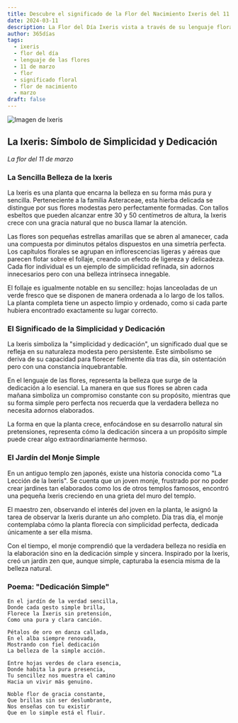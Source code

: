 ```yaml
---
title: Descubre el significado de la Flor del Nacimiento Ixeris del 11 de marzo
date: 2024-03-11
description: La Flor del Día Ixeris vista a través de su lenguaje floral e historias
author: 365días
tags:
  - ixeris
  - flor del día
  - lenguaje de las flores
  - 11 de marzo
  - flor
  - significado floral
  - flor de nacimiento
  - marzo
draft: false
---
```



![Imagen de Ixeris](https://cdn.pixabay.com/photo/2020/05/16/11/18/bee-5177103_1280.jpg#center#center)


## La Ixeris: Símbolo de Simplicidad y Dedicación
*La flor del 11 de marzo*

### La Sencilla Belleza de la Ixeris

La Ixeris es una planta que encarna la belleza en su forma más pura y sencilla. Perteneciente a la familia Asteraceae, esta hierba delicada se distingue por sus flores modestas pero perfectamente formadas. Con tallos esbeltos que pueden alcanzar entre 30 y 50 centímetros de altura, la Ixeris crece con una gracia natural que no busca llamar la atención.

Las flores son pequeñas estrellas amarillas que se abren al amanecer, cada una compuesta por diminutos pétalos dispuestos en una simetría perfecta. Los capítulos florales se agrupan en inflorescencias ligeras y aéreas que parecen flotar sobre el follaje, creando un efecto de ligereza y delicadeza. Cada flor individual es un ejemplo de simplicidad refinada, sin adornos innecesarios pero con una belleza intrínseca innegable.

El follaje es igualmente notable en su sencillez: hojas lanceoladas de un verde fresco que se disponen de manera ordenada a lo largo de los tallos. La planta completa tiene un aspecto limpio y ordenado, como si cada parte hubiera encontrado exactamente su lugar correcto.

### El Significado de la Simplicidad y Dedicación

La Ixeris simboliza la "simplicidad y dedicación", un significado dual que se refleja en su naturaleza modesta pero persistente. Este simbolismo se deriva de su capacidad para florecer fielmente día tras día, sin ostentación pero con una constancia inquebrantable.

En el lenguaje de las flores, representa la belleza que surge de la dedicación a lo esencial. La manera en que sus flores se abren cada mañana simboliza un compromiso constante con su propósito, mientras que su forma simple pero perfecta nos recuerda que la verdadera belleza no necesita adornos elaborados.

La forma en que la planta crece, enfocándose en su desarrollo natural sin pretensiones, representa cómo la dedicación sincera a un propósito simple puede crear algo extraordinariamente hermoso.

### El Jardín del Monje Simple

En un antiguo templo zen japonés, existe una historia conocida como "La Lección de la Ixeris". Se cuenta que un joven monje, frustrado por no poder crear jardines tan elaborados como los de otros templos famosos, encontró una pequeña Ixeris creciendo en una grieta del muro del templo.

El maestro zen, observando el interés del joven en la planta, le asignó la tarea de observar la Ixeris durante un año completo. Día tras día, el monje contemplaba cómo la planta florecía con simplicidad perfecta, dedicada únicamente a ser ella misma.

Con el tiempo, el monje comprendió que la verdadera belleza no residía en la elaboración sino en la dedicación simple y sincera. Inspirado por la Ixeris, creó un jardín zen que, aunque simple, capturaba la esencia misma de la belleza natural.

### Poema: "Dedicación Simple"

```
En el jardín de la verdad sencilla,
Donde cada gesto simple brilla,
Florece la Ixeris sin pretensión,
Como una pura y clara canción.

Pétalos de oro en danza callada,
En el alba siempre renovada,
Mostrando con fiel dedicación
La belleza de la simple acción.

Entre hojas verdes de clara esencia,
Donde habita la pura presencia,
Tu sencillez nos muestra el camino
Hacia un vivir más genuino.

Noble flor de gracia constante,
Que brillas sin ser deslumbrante,
Nos enseñas con tu existir
Que en lo simple está el fluir.
```